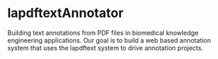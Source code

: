 lapdftextAnnotator
==================

Building text annotations from PDF files in biomedical knowledge engineering applications. Our goal is to build a web based annotation system that uses the lapdftext system to drive annotation projects. 
